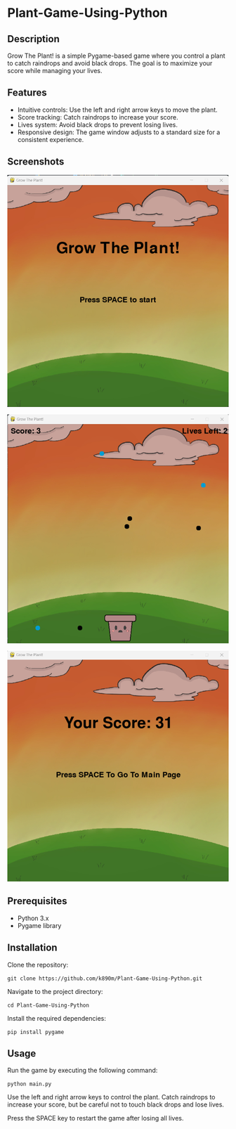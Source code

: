 # Plant-Game-Using-Python

## Description

Grow The Plant! is a simple Pygame-based game where you control a plant to catch raindrops and avoid black drops. The goal is to maximize your score while managing your lives.

## Features
* Intuitive controls: Use the left and right arrow keys to move the plant.
* Score tracking: Catch raindrops to increase your score.
* Lives system: Avoid black drops to prevent losing lives.
* Responsive design: The game window adjusts to a standard size for a consistent experience.

## Screenshots

![Start Screen displaying title 'Grow That Plant!' and 'Press SPACE to Play'](/Assets/startscreen.png)

![Game Play with Plant at the bottom and score of 3. Lives left: 2](/Assets/game.png)

![end screen diplaying score of 31.](./Assets/endscreen.png)

## Prerequisites
* Python 3.x
* Pygame library

## Installation
Clone the repository:

```
git clone https://github.com/k890m/Plant-Game-Using-Python.git
```

Navigate to the project directory:
```
cd Plant-Game-Using-Python
```

Install the required dependencies:
```
pip install pygame
```

## Usage
Run the game by executing the following command:
```
python main.py
```

Use the left and right arrow keys to control the plant. Catch raindrops to increase your score, but be careful not to touch black drops and lose lives.

Press the SPACE key to restart the game after losing all lives.


